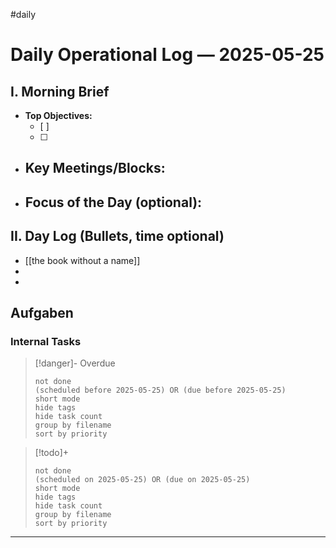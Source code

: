 #daily
# Daily Operational Log — 2025-05-25

## I. Morning Brief

- **Top Objectives:**
  - [ ]
  - [ ]
- **Key Meetings/Blocks:**
  -
- **Focus of the Day (optional):**
  -

## II. Day Log (Bullets, time optional)

- [[the book without a name]]
-
-

## Aufgaben

### Internal Tasks

> [!danger]- Overdue
>```tasks
>not done
>(scheduled before 2025-05-25) OR (due before 2025-05-25)
>short mode
>hide tags
>hide task count
>group by filename
>sort by priority
>```

> [!todo]+
>```tasks
>not done
>(scheduled on 2025-05-25) OR (due on 2025-05-25)
>short mode
>hide tags
>hide task count
>group by filename
>sort by priority
>```

---
